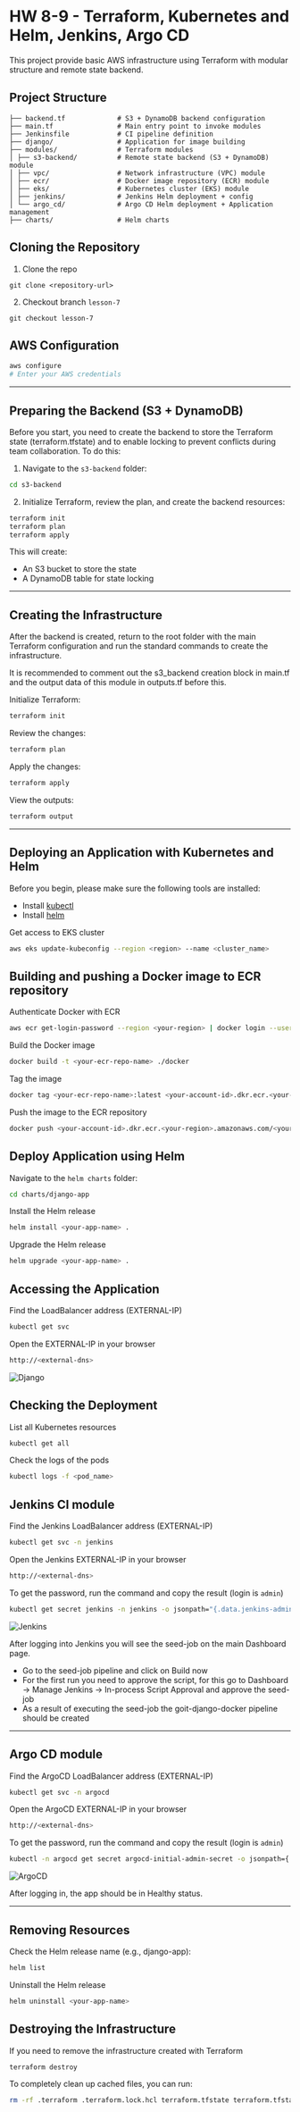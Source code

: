 # HW 8-9 - Terraform, Kubernetes and Helm, Jenkins, Argo CD

This project provide basic AWS infrastructure using Terraform with modular structure and remote state backend.

## Project Structure

```
├── backend.tf             # S3 + DynamoDB backend configuration
├── main.tf                # Main entry point to invoke modules
├── Jenkinsfile            # CI pipeline definition
├── django/                # Application for image building
├── modules/               # Terraform modules
│ ├── s3-backend/          # Remote state backend (S3 + DynamoDB) module
│ ├── vpc/                 # Network infrastructure (VPC) module
│ ├── ecr/                 # Docker image repository (ECR) module
│ ├── eks/                 # Kubernetes cluster (EKS) module
│ ├── jenkins/             # Jenkins Helm deployment + config
│ └── argo_cd/             # Argo CD Helm deployment + Application management
├── charts/                # Helm charts
```



## Cloning the Repository
1. Clone the repo
```shell
git clone <repository-url>
```

2. Checkout branch `lesson-7`
```shell
git checkout lesson-7
```

## AWS Configuration

```bash
aws configure
# Enter your AWS credentials
```
---

## Preparing the Backend (S3 + DynamoDB)

Before you start, you need to create the backend to store the Terraform state (terraform.tfstate) and to enable locking to prevent conflicts during team collaboration.
To do this:

1. Navigate to the `s3-backend` folder:

```bash
cd s3-backend
```

2. Initialize Terraform, review the plan, and create the backend resources:

```bash
terraform init
terraform plan
terraform apply
```

This will create:

- An S3 bucket to store the state
- A DynamoDB table for state locking

---

## Creating the Infrastructure

After the backend is created, return to the root folder with the main Terraform configuration and run the standard commands to create the infrastructure.

It is recommended to comment out the s3_backend creation block in main.tf and the output data of this module in outputs.tf before this.

Initialize Terraform:

```bash
terraform init
```

Review the changes:

```bash
terraform plan
```

Apply the changes:

```bash
terraform apply
```

View the outputs:

```bash
terraform output
```
---


## Deploying an Application with Kubernetes and Helm

Before you begin, please make sure the following tools are installed:
- Install [kubectl](https://kubernetes.io/docs/tasks/tools/)
- Install [helm](https://helm.sh/docs/intro/install/)

Get access to EKS cluster
```bash
aws eks update-kubeconfig --region <region> --name <cluster_name>
```

## Building and pushing a Docker image to ECR repository

Authenticate Docker with ECR
```bash
aws ecr get-login-password --region <your-region> | docker login --username AWS --password-stdin <your-account-id>.dkr.ecr.<your-region>.amazonaws.com
```

Build the Docker image
```bash
docker build -t <your-ecr-repo-name> ./docker
```
Tag the image
```bash
docker tag <your-ecr-repo-name>:latest <your-account-id>.dkr.ecr.<your-region>.amazonaws.com/<your-ecr-repo-name>:latest
```
Push the image to the ECR repository
```bash
docker push <your-account-id>.dkr.ecr.<your-region>.amazonaws.com/<your-ecr-repo-name>:latest
```

## Deploy Application using Helm

Navigate to the `helm charts` folder:
```bash
cd charts/django-app
```

Install the Helm release
```bash
helm install <your-app-name> .
```

Upgrade the Helm release
```bash
helm upgrade <your-app-name> .
```

## Accessing the Application

Find the LoadBalancer address (EXTERNAL-IP)
```bash
kubectl get svc
```

Open the EXTERNAL-IP in your browser
```bash
http://<external-dns>
```

![Django](assets/django.jpg)

## Checking the Deployment

List all Kubernetes resources
```bash
kubectl get all
```

Check the logs of the pods
```bash
kubectl logs -f <pod_name>
```
## Jenkins CI module

Find the Jenkins LoadBalancer address (EXTERNAL-IP)
```bash
kubectl get svc -n jenkins
```
Open the Jenkins EXTERNAL-IP in your browser
```bash
http://<external-dns>
```
To get the password, run the command and copy the result (login is `admin`)
```bash
kubectl get secret jenkins -n jenkins -o jsonpath="{.data.jenkins-admin-password}" | base64 --decode && echo
```
![Jenkins](assets/jenkins.jpg)

After logging into Jenkins you will see the seed-job on the main Dashboard page. 
* Go to the seed-job pipeline and click on Build now 
* For the first run you need to approve the script, for this go to Dashboard -> Manage Jenkins -> In-process Script Approval and approve the seed-job 
* As a result of executing the seed-job the goit-django-docker pipeline should be created
---

## Argo CD module

Find the ArgoCD LoadBalancer address (EXTERNAL-IP)
```bash
kubectl get svc -n argocd
```
Open the ArgoCD EXTERNAL-IP in your browser
```bash
http://<external-dns>
```

To get the password, run the command and copy the result (login is `admin`)
```bash
kubectl -n argocd get secret argocd-initial-admin-secret -o jsonpath={.data.password} | base64 -d
```
![ArgoCD](assets/argocd.jpg)

After logging in, the app should be in Healthy status.

---

## Removing Resources

Check the Helm release name (e.g., django-app):

```bash
helm list
```

Uninstall the Helm release

```bash
helm uninstall <your-app-name>
```

## Destroying the Infrastructure

If you need to remove the infrastructure created with Terraform

```bash
terraform destroy
```
To completely clean up cached files, you can run:

```bash
rm -rf .terraform .terraform.lock.hcl terraform.tfstate terraform.tfstate.backup
```